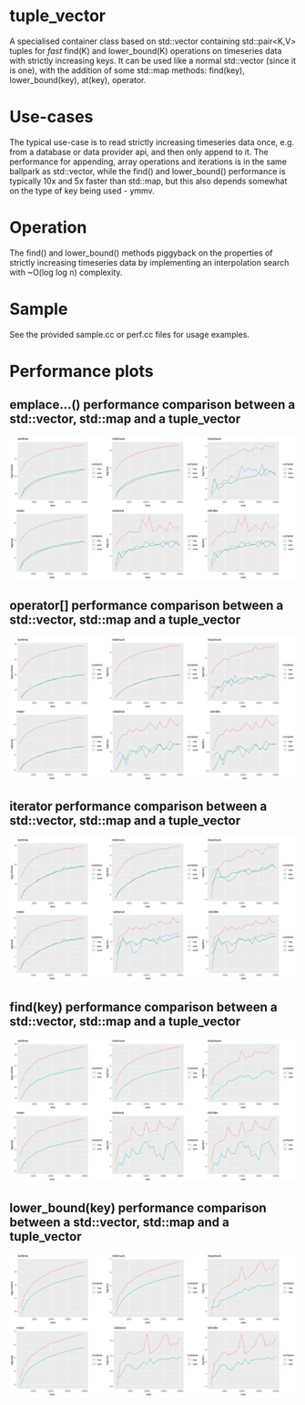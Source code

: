 # tuple_vector

A specialised container class based on std::vector containing std::pair<K,V> tuples for
*fast* find(K) and lower_bound(K) operations on timeseries data with strictly increasing
keys. It can be used like a normal std::vector (since it is one), with the addition of
some std::map methods: find(key), lower_bound(key), at(key), operator[](key).

# Use-cases

The typical use-case is to read strictly increasing timeseries data once, e.g. from a
database or data provider api, and then only append to it.
The performance for appending, array operations and iterations is in the same ballpark as
std::vector, while the find() and lower_bound() performance is typically 10x and 5x faster
than std::map, but this also depends somewhat on the type of key being used - ymmv.

# Operation

The find() and lower_bound() methods piggyback on the properties of strictly increasing
timeseries data by implementing an interpolation search with ~O(log log n) complexity.

# Sample

See the provided sample.cc or perf.cc files for usage examples.

# Performance plots

## emplace...() performance comparison between a std::vector, std::map and a tuple_vector
![alt text](results/time_t/emplace.png "emplace()")

## operator[] performance comparison between a std::vector, std::map and a tuple_vector
![alt text](results/time_t/array.png "operator[] access")

## iterator performance comparison between a std::vector, std::map and a tuple_vector
![alt text](results/time_t/iterator.png "iterator access")

## find(key) performance comparison between a std::vector, std::map and a tuple_vector
![alt text](results/time_t/find.png "find(key)")

## lower_bound(key) performance comparison between a std::vector, std::map and a tuple_vector
![alt text](results/time_t/lower_bound.png "lower_bound(key)")

